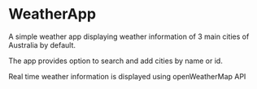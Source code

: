 # WeatherApp
A simple weather app displaying weather information of 3 main cities of Australia by default.

The app provides option to search and add cities by name or id.

Real time weather information is displayed using openWeatherMap API

